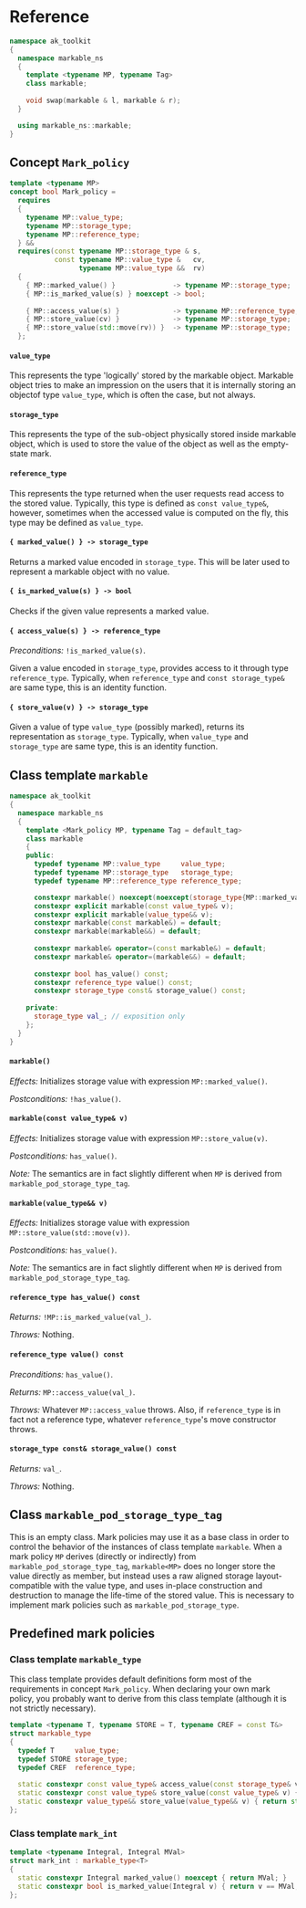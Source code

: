 # Reference

```c++
namespace ak_toolkit
{
  namespace markable_ns
  {
    template <typename MP, typename Tag>
    class markable;
    
    void swap(markable & l, markable & r);
  }

  using markable_ns::markable;
}
```

## Concept `Mark_policy`

```c++
template <typename MP>
concept bool Mark_policy =
  requires
  {
    typename MP::value_type;
    typename MP::storage_type;
    typename MP::reference_type;
  } &&
  requires(const typename MP::storage_type & s,
           const typename MP::value_type &   cv,
                 typename MP::value_type &&  rv)
  {
    { MP::marked_value() }              -> typename MP::storage_type;
    { MP::is_marked_value(s) } noexcept -> bool;
    
    { MP::access_value(s) }             -> typename MP::reference_type;
    { MP::store_value(cv) }             -> typename MP::storage_type;
    { MP::store_value(std::move(rv)) }  -> typename MP::storage_type;
  };
```

#### `value_type`
This represents the type 'logically' stored by the markable object. Markable object tries to make an impression on the users that it is internally storing an objectof type `value_type`, which is often the case, but not always.

#### `storage_type`
This represents the type of the sub-object physically stored inside markable object, which is used to store the value of the object as well as the empty-state mark. 

#### `reference_type`
This represents the type returned when the user requests read access to the stored value. Typically, this type is defined as `const value_type&`, however, sometimes when the accessed value is computed on the fly, this type may be defined as `value_type`.

#### `{ marked_value() } -> storage_type`
Returns a marked value encoded in `storage_type`. This will be later used to represent a markable object with no value.

#### `{ is_marked_value(s) } -> bool`
Checks if the given value represents a marked value.

#### `{ access_value(s) } -> reference_type`
*Preconditions:* `!is_marked_value(s)`.

Given a value encoded in `storage_type`, provides access to it through type `reference_type`. Typically, when `reference_type` and `const storage_type&` are same type, this is an identity function.

#### `{ store_value(v) } -> storage_type`
Given a value of type `value_type` (possibly marked), returns its representation as `storage_type`. Typically, when `value_type` and `storage_type` are same type, this is an identity function.

## Class template `markable`

```c++
namespace ak_toolkit
{
  namespace markable_ns
  {
    template <Mark_policy MP, typename Tag = default_tag>
    class markable
    {
    public:
      typedef typename MP::value_type     value_type;
      typedef typename MP::storage_type   storage_type;
      typedef typename MP::reference_type reference_type;

      constexpr markable() noexcept(noexcept(storage_type{MP::marked_value{}}));
      constexpr explicit markable(const value_type& v);
      constexpr explicit markable(value_type&& v);
      constexpr markable(const markable&) = default;
      constexpr markable(markable&&) = default;
      
      constexpr markable& operator=(const markable&) = default;
      constexpr markable& operator=(markable&&) = default;
      
      constexpr bool has_value() const;
      constexpr reference_type value() const;
      constexpr storage_type const& storage_value() const;
      
    private:
      storage_type val_; // exposition only
    };
  }
}
```

#### `markable()`

*Effects:* Initializes storage value with expression `MP::marked_value()`. 

*Postconditions:* `!has_value()`.

#### `markable(const value_type& v)`

*Effects:* Initializes storage value with expression `MP::store_value(v)`. 

*Postconditions:* `has_value()`.

*Note:* The semantics are in fact slightly different when `MP` is derived from `markable_pod_storage_type_tag`.

#### `markable(value_type&& v)`

*Effects:* Initializes storage value with expression `MP::store_value(std::move(v))`. 

*Postconditions:* `has_value()`.

*Note:* The semantics are in fact slightly different when `MP` is derived from `markable_pod_storage_type_tag`.

#### `reference_type has_value() const`

*Returns:* `!MP::is_marked_value(val_)`.

*Throws:* Nothing.


#### `reference_type value() const`

*Preconditions:* `has_value()`.

*Returns:* `MP::access_value(val_)`.

*Throws:* Whatever `MP::access_value` throws. Also, if `reference_type` is in fact not a reference type, whatever `reference_type`'s move constructor throws.


#### `storage_type const& storage_value() const`

*Returns:* `val_`.

*Throws:* Nothing.

## Class `markable_pod_storage_type_tag`

This is an empty class. Mark policies may use it as a base class in order to control the behavior of the instances of class template `markable`. When a mark policy `MP` derives (directly or indirectly) from `markable_pod_storage_type_tag`, `markable<MP>` does no longer store the value directly as member, but instead uses a raw aligned storage layout-compatible with the value type, and uses in-place construction and destruction to manage the life-time of the stored value. This is necessary to implement mark policies such as `markable_pod_storage_type`.

## Predefined mark policies

### Class template `markable_type`

This class template provides default definitions form most of the requirements in concept `Mark_policy`. When declaring your own mark policy, you probably want to derive from this class template (although it is not strictly necessary). 

```c++
template <typename T, typename STORE = T, typename CREF = const T&>
struct markable_type
{
  typedef T     value_type;
  typedef STORE storage_type;
  typedef CREF  reference_type;
  
  static constexpr const value_type& access_value(const storage_type& v) { return v; }
  static constexpr const value_type& store_value(const value_type& v) { return v; }
  static constexpr value_type&& store_value(value_type&& v) { return std::move(v); }
};
```

### Class template `mark_int`

```c++
template <typename Integral, Integral MVal>
struct mark_int : markable_type<T>
{
  static constexpr Integral marked_value() noexcept { return MVal; }
  static constexpr bool is_marked_value(Integral v) { return v == MVal; }
};
```
